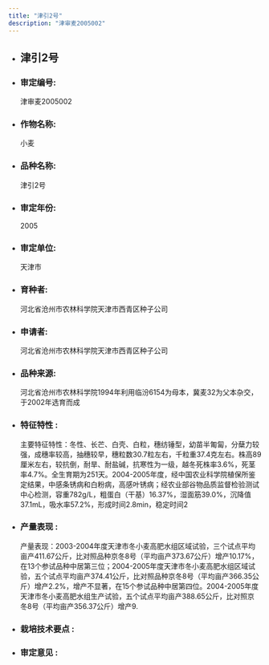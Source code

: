 ```yaml
---
title: "津引2号"
description: "津审麦2005002"
---
```

* ## 津引2号
* ###  审定编号:  
   津审麦2005002

*  ### 作物名称:  
   小麦

*   ###  品种名称: 
    津引2号

*   ### 审定年份: 
    2005

*   ### 审定单位:  
    天津市

*   ### 育种者:  
    河北省沧州市农林科学院天津市西青区种子公司

*   ### 申请者:  
    河北省沧州市农林科学院天津市西青区种子公司

*   ### 品种来源:  
    河北省沧州市农林科学院1994年利用临汾6154为母本，冀麦32为父本杂交，于2002年选育而成

*   ### 特征特性 : 
    主要特征特性：冬性、长芒、白壳、白粒，穗纺锤型，幼苗半匍匐，分蘖力较强，成穗率较高，抽穗较早，穗粒数30.7粒左右，千粒重37.4克左右。株高89厘米左右，较抗倒，耐旱、耐盐碱，抗寒性为一级，越冬死株率3.6%，死茎率4.7%。全生育期为251天。2004-2005年度，经中国农业科学院植保所鉴定结果，中感条锈病和白粉病，高感叶锈病；经农业部谷物品质监督检验测试中心检测，容重782g/L，粗蛋白（干基）16.37%，湿面筋39.0%，沉降值37.1mL，吸水率57.2%，形成时间2.8min，稳定时间2

*   ### 产量表现 : 
    产量表现：2003-2004年度天津市冬小麦高肥水组区域试验，三个试点平均亩产411.67公斤，比对照品种京冬8号（平均亩产373.67公斤）增产10.17%，在13个参试品种中居第三位；2004-2005年度天津市冬小麦高肥水组区域试验，五个试点平均亩产374.41公斤，比对照品种京冬8号（平均亩产366.35公斤）增产2.2%，增产不显著，在15个参试品种中居第四位。2004-2005年度天津市冬小麦高肥水组生产试验，五个试点平均亩产388.65公斤，比对照京冬8号（平均亩产356.37公斤）增产9.

*   ### 栽培技术要点 : 
    

*   ### 审定意见 : 
    
